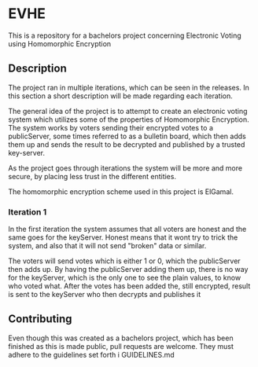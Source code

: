 # EVHE
This is a repository for a bachelors project concerning Electronic Voting using Homomorphic Encryption

## Description
The project ran in multiple iterations, which can be seen in the releases. In this section a short description will be made regarding each iteration.

The general idea of the project is to attempt to create an electronic voting system which utilizes some of the properties of Homomorphic Encryption. The system works by voters sending their encrypted votes to a publicServer, some times referred to as a bulletin board, which then adds them up and sends the result to be decrypted and published by a trusted key-server.

As the project goes through iterations the system will be more and more secure, by placing less trust in the different entities.

The homomorphic encryption scheme used in this project is ElGamal.

### Iteration 1
In the first iteration the system assumes that all voters are honest and the same goes for the keyServer. Honest means that it wont try to trick the system, and also that it will not send "broken" data or similar.

The voters will send votes which is either 1 or 0, which the publicServer then adds up. By having the publicServer adding them up, there is no way for the keyServer, which is the only one to see the plain values, to know who voted what. After the votes has been added the, still encrypted, result is sent to the keyServer who then decrypts and publishes it

## Contributing
Even though this was created as a bachelors project, which has been finished as this is made public, pull requests are welcome.
They must adhere to the guidelines set forth i GUIDELINES.md
